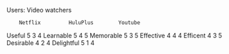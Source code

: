 Users: Video watchers

		Netflix         HuluPlus        Youtube
Useful          5               3               4
Learnable       5               4               5
Memorable       5               3               5
Effective       4               4               4
Efficent        4               3               5
Desirable       4               2               4
Delightful      5               1               4

